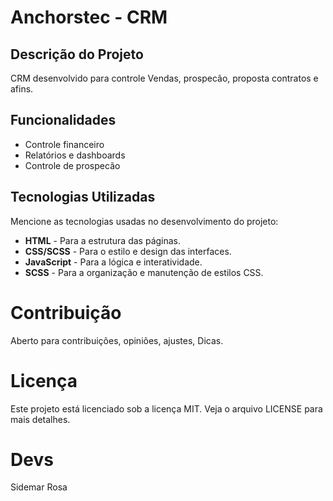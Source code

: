 # Anchorstec - CRM

## Descrição do Projeto
CRM desenvolvido para controle Vendas, prospecão, proposta contratos e afins.

## Funcionalidades
- Controle financeiro
- Relatórios e dashboards
- Controle de prospecão

## Tecnologias Utilizadas
Mencione as tecnologias usadas no desenvolvimento do projeto:
- **HTML** - Para a estrutura das páginas.
- **CSS/SCSS** - Para o estilo e design das interfaces.
- **JavaScript** - Para a lógica e interatividade.
- **SCSS** - Para a organização e manutenção de estilos CSS.

# Contribuição
Aberto para contribuições, opiniões, ajustes, Dicas.

# Licença

Este projeto está licenciado sob a licença MIT. Veja o arquivo LICENSE para mais detalhes.

# Devs
Sidemar Rosa
